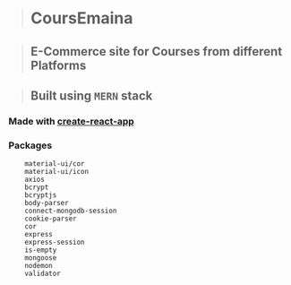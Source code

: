 > # CoursEmaina

> ## E-Commerce site for Courses from different Platforms

> ## Built using ``` MERN ``` stack
### Made with  [create-react-app](https://github.com/facebook/create-react-app) 
### Packages

```
    material-ui/cor
    material-ui/icon
    axios
    bcrypt
    bcryptjs
    body-parser
    connect-mongodb-session
    cookie-parser
    cor
    express
    express-session
    is-empty
    mongoose
    nodemon
    validator
```
